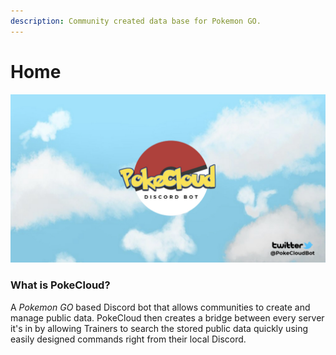 ```yaml
---
description: Community created data base for Pokemon GO.
---
```


# Home

![](.gitbook/assets/pokecloud-logo-sky.png)

### What is PokeCloud?

A _Pokemon GO_ based Discord bot that allows communities to create and manage public data. PokeCloud then creates a bridge between every server it's in by allowing Trainers to search the stored public data quickly using easily designed commands right from their local Discord.
